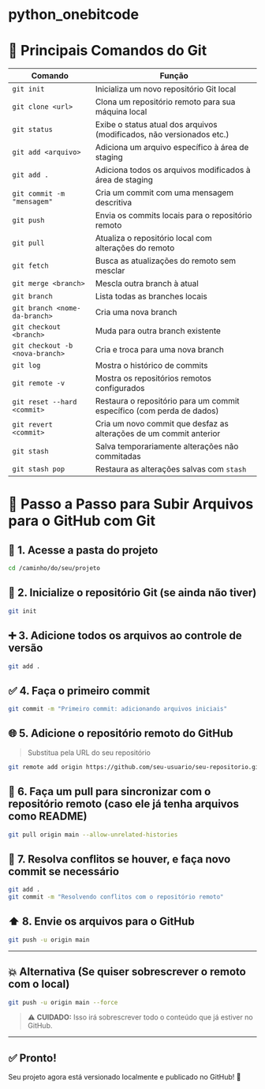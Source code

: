 # python_onebitcode

# 📘 Principais Comandos do Git

| Comando                          | Função                                                                 |
|----------------------------------|------------------------------------------------------------------------|
| `git init`                       | Inicializa um novo repositório Git local                              |
| `git clone <url>`                | Clona um repositório remoto para sua máquina local                    |
| `git status`                     | Exibe o status atual dos arquivos (modificados, não versionados etc.) |
| `git add <arquivo>`             | Adiciona um arquivo específico à área de staging                      |
| `git add .`                      | Adiciona todos os arquivos modificados à área de staging              |
| `git commit -m "mensagem"`       | Cria um commit com uma mensagem descritiva                            |
| `git push`                       | Envia os commits locais para o repositório remoto                     |
| `git pull`                       | Atualiza o repositório local com alterações do remoto                 |
| `git fetch`                      | Busca as atualizações do remoto sem mesclar                          |
| `git merge <branch>`             | Mescla outra branch à atual                                           |
| `git branch`                     | Lista todas as branches locais                                        |
| `git branch <nome-da-branch>`   | Cria uma nova branch                                                  |
| `git checkout <branch>`         | Muda para outra branch existente                                      |
| `git checkout -b <nova-branch>` | Cria e troca para uma nova branch                                     |
| `git log`                        | Mostra o histórico de commits                                         |
| `git remote -v`                  | Mostra os repositórios remotos configurados                          |
| `git reset --hard <commit>`     | Restaura o repositório para um commit específico (com perda de dados) |
| `git revert <commit>`           | Cria um novo commit que desfaz as alterações de um commit anterior    |
| `git stash`                      | Salva temporariamente alterações não commitadas                       |
| `git stash pop`                  | Restaura as alterações salvas com `stash`                             |


# 🚀 Passo a Passo para Subir Arquivos para o GitHub com Git

## 📁 1. Acesse a pasta do projeto
```bash
cd /caminho/do/seu/projeto
```

## 🔧 2. Inicialize o repositório Git (se ainda não tiver)
```bash
git init
```

## ➕ 3. Adicione todos os arquivos ao controle de versão
```bash
git add .
```

## ✅ 4. Faça o primeiro commit
```bash
git commit -m "Primeiro commit: adicionando arquivos iniciais"
```

## 🌐 5. Adicione o repositório remoto do GitHub
> Substitua pela URL do seu repositório
```bash
git remote add origin https://github.com/seu-usuario/seu-repositorio.git
```

## 🔄 6. Faça um pull para sincronizar com o repositório remoto (caso ele já tenha arquivos como README)
```bash
git pull origin main --allow-unrelated-histories
```

## 🚚 7. Resolva conflitos se houver, e faça novo commit se necessário
```bash
git add .
git commit -m "Resolvendo conflitos com o repositório remoto"
```

## ⬆️ 8. Envie os arquivos para o GitHub
```bash
git push -u origin main
```

---

## 💥 Alternativa (Se quiser sobrescrever o remoto com o local)
```bash
git push -u origin main --force
```
> ⚠️ **CUIDADO:** Isso irá sobrescrever todo o conteúdo que já estiver no GitHub.

---

## ✅ Pronto!
Seu projeto agora está versionado localmente e publicado no GitHub! 🎉